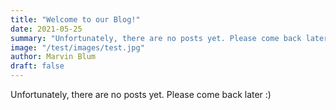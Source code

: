 ```yaml
---
title: "Welcome to our Blog!"
date: 2021-05-25
summary: "Unfortunately, there are no posts yet. Please come back later :)"
image: "/test/images/test.jpg"
author: Marvin Blum
draft: false
---
```


Unfortunately, there are no posts yet. Please come back later :)
